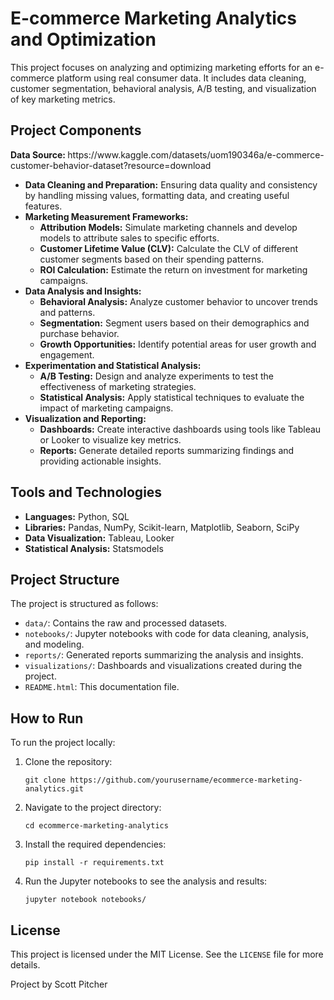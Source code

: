 <h1>E-commerce Marketing Analytics and Optimization</h1>

<p>This project focuses on analyzing and optimizing marketing efforts for an e-commerce platform using real consumer data. It includes data cleaning, customer segmentation, behavioral analysis, A/B testing, and visualization of key marketing metrics.</p>

<h2>Project Components</h2>
<strong>Data Source: </strong><url>https://www.kaggle.com/datasets/uom190346a/e-commerce-customer-behavior-dataset?resource=download</url>
<ul>
    <li><strong>Data Cleaning and Preparation:</strong> Ensuring data quality and consistency by handling missing values, formatting data, and creating useful features.</li>
    <li><strong>Marketing Measurement Frameworks:</strong>
        <ul>
            <li><strong>Attribution Models:</strong> Simulate marketing channels and develop models to attribute sales to specific efforts.</li>
            <li><strong>Customer Lifetime Value (CLV):</strong> Calculate the CLV of different customer segments based on their spending patterns.</li>
            <li><strong>ROI Calculation:</strong> Estimate the return on investment for marketing campaigns.</li>
        </ul>
    </li>
    <li><strong>Data Analysis and Insights:</strong>
        <ul>
            <li><strong>Behavioral Analysis:</strong> Analyze customer behavior to uncover trends and patterns.</li>
            <li><strong>Segmentation:</strong> Segment users based on their demographics and purchase behavior.</li>
            <li><strong>Growth Opportunities:</strong> Identify potential areas for user growth and engagement.</li>
        </ul>
    </li>
    <li><strong>Experimentation and Statistical Analysis:</strong>
        <ul>
            <li><strong>A/B Testing:</strong> Design and analyze experiments to test the effectiveness of marketing strategies.</li>
            <li><strong>Statistical Analysis:</strong> Apply statistical techniques to evaluate the impact of marketing campaigns.</li>
        </ul>
    </li>
    <li><strong>Visualization and Reporting:</strong>
        <ul>
            <li><strong>Dashboards:</strong> Create interactive dashboards using tools like Tableau or Looker to visualize key metrics.</li>
            <li><strong>Reports:</strong> Generate detailed reports summarizing findings and providing actionable insights.</li>
        </ul>
    </li>
</ul>

<h2>Tools and Technologies</h2>
<ul>
    <li><strong>Languages:</strong> Python, SQL</li>
    <li><strong>Libraries:</strong> Pandas, NumPy, Scikit-learn, Matplotlib, Seaborn, SciPy</li>
    <li><strong>Data Visualization:</strong> Tableau, Looker</li>
    <li><strong>Statistical Analysis:</strong> Statsmodels</li>
</ul>

<h2>Project Structure</h2>
<p>The project is structured as follows:</p>
<ul>
    <li><code>data/</code>: Contains the raw and processed datasets.</li>
    <li><code>notebooks/</code>: Jupyter notebooks with code for data cleaning, analysis, and modeling.</li>
    <li><code>reports/</code>: Generated reports summarizing the analysis and insights.</li>
    <li><code>visualizations/</code>: Dashboards and visualizations created during the project.</li>
    <li><code>README.html</code>: This documentation file.</li>
</ul>

<h2>How to Run</h2>
<p>To run the project locally:</p>
<ol>
    <li>Clone the repository:</li>
    <pre><code>git clone https://github.com/yourusername/ecommerce-marketing-analytics.git</code></pre>
    <li>Navigate to the project directory:</li>
    <pre><code>cd ecommerce-marketing-analytics</code></pre>
    <li>Install the required dependencies:</li>
    <pre><code>pip install -r requirements.txt</code></pre>
    <li>Run the Jupyter notebooks to see the analysis and results:</li>
    <pre><code>jupyter notebook notebooks/</code></pre>
</ol>

<h2>License</h2>
<p>This project is licensed under the MIT License. See the <code>LICENSE</code> file for more details.</p>

<div class="footer">
    <p>Project by Scott Pitcher</p>
</div>

</body>
</html>
